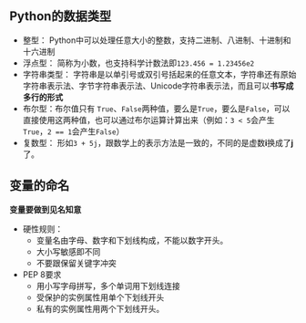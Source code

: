 ## Python的数据类型
* 整型： Python中可以处理任意大小的整数，支持二进制、八进制、十进制和十六进制
* 浮点型： 简称为小数，也支持科学计数法即```123.456 = 1.23456e2```
* 字符串类型： 字符串是以单引号或双引号括起来的任意文本，字符串还有原始字符串表示法、字节字符串表示法、Unicode字符串表示法，而且可以**书写成多行的形式**
* 布尔型：布尔值只有 ```True```、```False```两种值，要么是```True```，要么是```False```，可以直接使用这两种值，也可以通过布尔运算计算出来（例如：```3 < 5```会产生```True```，```2 == 1```会产生```False```）
* 复数型： 形如```3 + 5j```，跟数学上的表示方法是一致的，不同的是虚数**i**换成了**j**了。

## 变量的命名
**变量要做到见名知意**
* 硬性规则：
  * 变量名由字母、数字和下划线构成，不能以数字开头。
  * 大小写敏感即不同
  * 不要跟保留关键字冲突
* PEP 8要求
  * 用小写字母拼写，多个单词用下划线连接
  * 受保护的实例属性用单个下划线开头
  * 私有的实例属性用两个下划线开头。

